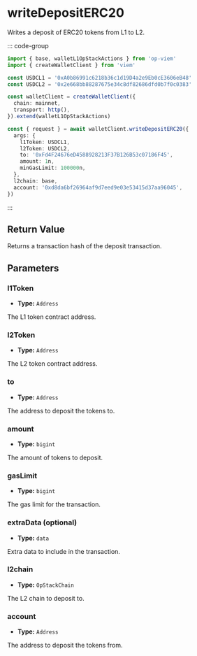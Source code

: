 # writeDepositERC20

Writes a deposit of ERC20 tokens from L1 to L2.

::: code-group

```ts [example.ts]
import { base, walletL1OpStackActions } from 'op-viem'
import { createWalletClient } from 'viem'

const USDCL1 = '0xA0b86991c6218b36c1d19D4a2e9Eb0cE3606eB48'
const USDCL2 = '0x2e668bb88287675e34c8df82686dfd0b7f0c0383'

const walletClient = createWalletClient({
  chain: mainnet,
  transport: http(),
}).extend(walletL1OpStackActions)

const { request } = await walletClient.writeDepositERC20({
  args: {
    l1Token: USDCL1,
    l2Token: USDCL2,
    to: '0xFd4F24676eD4588928213F37B126B53c07186F45',
    amount: 1n,
    minGasLimit: 100000n,
  },
  l2chain: base,
  account: '0xd8da6bf26964af9d7eed9e03e53415d37aa96045',
})
```

:::

## Return Value

Returns a transaction hash of the deposit transaction.

## Parameters

### l1Token

- **Type:** `Address`

The L1 token contract address.

### l2Token

- **Type:** `Address`

The L2 token contract address.

### to

- **Type:** `Address`

The address to deposit the tokens to.

### amount

- **Type:** `bigint`

The amount of tokens to deposit.

### gasLimit

- **Type:** `bigint`

The gas limit for the transaction.

### extraData (optional)

- **Type:** `data`

Extra data to include in the transaction.

### l2chain

- **Type:** `OpStackChain`

The L2 chain to deposit to.

### account

- **Type:** `Address`

The address to deposit the tokens from.